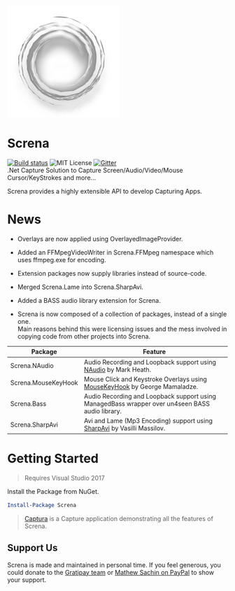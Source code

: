 ![Logo](Screna.png)
# Screna
[![Build status](https://ci.appveyor.com/api/projects/status/nadvi6vf6kl999g5/branch/master?svg=true)](https://ci.appveyor.com/project/MathewSachin/screna/branch/master)
![MIT License](https://img.shields.io/github/license/MathewSachin/Screna.svg)
[![Gitter](https://badges.gitter.im/MathewSachin/Screna.svg)](https://gitter.im/MathewSachin/Screna)  
.Net Capture Solution to Capture Screen/Audio/Video/Mouse Cursor/KeyStrokes and more...

Screna provides a highly extensible API to develop Capturing Apps.

# News
* Overlays are now applied using OverlayedImageProvider.

* Added an FFMpegVideoWriter in Screna.FFMpeg namespace which uses ffmpeg.exe for encoding.

* Extension packages now supply libraries instead of source-code.

* Merged Screna.Lame into Screna.SharpAvi.

* Added a BASS audio library extension for Screna.

* Screna is now composed of a collection of packages, instead of a single one.  
  Main reasons behind this were licensing issues and the mess involved in copying code from other projects into Screna.
  
Package             | Feature
--------------------|--------------------------------------------
Screna.NAudio       | Audio Recording and Loopback support using [NAudio](https://github.com/NAudio/NAudio) by Mark Heath.
Screna.MouseKeyHook | Mouse Click and Keystroke Overlays using [MouseKeyHook](https://github.com/gmamaladze/globalmousekeyhook) by George Mamaladze.
Screna.Bass         | Audio Recording and Loopback support using ManagedBass wrapper over un4seen BASS audio library.
Screna.SharpAvi     | Avi and Lame (Mp3 Encoding) support using [SharpAvi](https://github.com/baSSiLL/SharpAvi) by Vasilli Massilov.


# Getting Started
> Requires Visual Studio 2017

Install the Package from NuGet.
```powershell
Install-Package Screna
```

> [Captura](https://github.com/MathewSachin/Captura) is a Capture application demonstrating all the features of Screna.

## Support Us
Screna is made and maintained in personal time.
If you feel generous, you could donate to the [Gratipay team](https://gratipay.com/Screna) or [Mathew Sachin on PayPal](https://www.paypal.me/MathewSachin) to show your support.